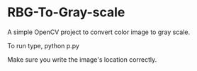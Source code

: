 # RBG-To-Gray-scale
A simple OpenCV project to convert color image to gray scale.

To run type, python p.py


Make sure you write the image's location correctly.
